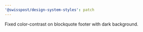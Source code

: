 ```yaml
---
'@swisspost/design-system-styles': patch
---
```


Fixed color-contrast on blockquote footer with dark background.
